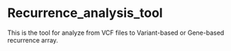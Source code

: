 # Recurrence_analysis_tool
This is the tool for analyze from VCF files to Variant-based or Gene-based recurrence array.
